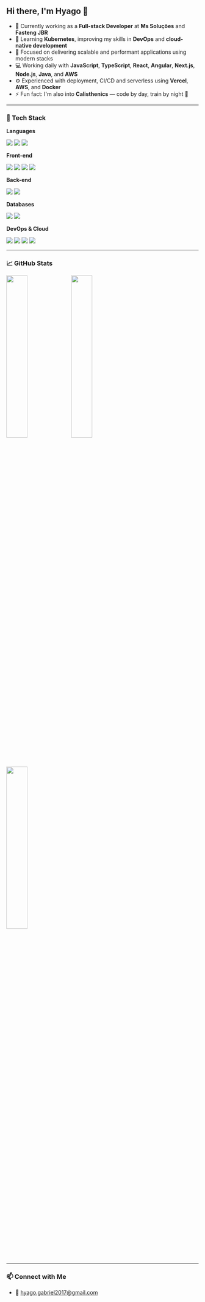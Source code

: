 ## Hi there, I'm Hyago 👋

- 🔭 Currently working as a **Full-stack Developer** at **Ms Soluções** and **Fasteng JBR**
- 🌱 Learning **Kubernetes**, improving my skills in **DevOps** and **cloud-native development**
- 🚀 Focused on delivering scalable and performant applications using modern stacks
- 💻 Working daily with **JavaScript**, **TypeScript**, **React**, **Angular**, **Next.js**, **Node.js**, **Java**, and **AWS**
- ⚙️ Experienced with deployment, CI/CD and serverless using **Vercel**, **AWS**, and **Docker**
- ⚡ Fun fact: I'm also into **Calisthenics** — code by day, train by night 💪

---

### 🚀 Tech Stack

**Languages**  
<p align="left">
  <img src="https://img.shields.io/badge/JavaScript-F7DF1E?style=flat&logo=javascript&logoColor=000" />
  <img src="https://img.shields.io/badge/TypeScript-3178C6?style=flat&logo=typescript&logoColor=fff" />
  <img src="https://img.shields.io/badge/Java-007396?style=flat&logo=java&logoColor=fff" />
</p>

**Front-end**  
<p align="left">
  <img src="https://img.shields.io/badge/React-61DAFB?style=flat&logo=react&logoColor=000" />
  <img src="https://img.shields.io/badge/Next.js-000000?style=flat&logo=next.js&logoColor=fff" />
  <img src="https://img.shields.io/badge/Angular-DD0031?style=flat&logo=angular&logoColor=fff" />
  <img src="https://img.shields.io/badge/Vite-646CFF?style=flat&logo=vite&logoColor=fff" />
</p>

**Back-end**  
<p align="left"> <img src="https://img.shields.io/badge/Node.js-339933?style=flat&logo=node.js&logoColor=fff" /> <img src="https://img.shields.io/badge/NestJS-E0234E?style=flat&logo=nestjs&logoColor=fff" /> </p>

**Databases**  
<p align="left">
  <img src="https://img.shields.io/badge/MongoDB-47A248?style=flat&logo=mongodb&logoColor=fff" />
  <img src="https://img.shields.io/badge/PostgreSQL-4169E1?style=flat&logo=postgresql&logoColor=fff" />
</p>

**DevOps & Cloud**  
<p align="left">
  <img src="https://img.shields.io/badge/AWS-232F3E?style=flat&logo=amazon-aws&logoColor=fff" />
  <img src="https://img.shields.io/badge/Kubernetes-326CE5?style=flat&logo=kubernetes&logoColor=fff" />
  <img src="https://img.shields.io/badge/Vercel-000000?style=flat&logo=vercel&logoColor=fff" />
  <img src="https://img.shields.io/badge/Docker-2496ED?style=flat&logo=docker&logoColor=fff" />
</p>

---

### 📈 GitHub Stats

<p align="left">
  <img width="33%" src="https://github-readme-stats.vercel.app/api?username=Hyaguiin&show_icons=true&theme=github_dark" />
  <img width="33%" src="https://github-readme-stats.vercel.app/api/top-langs/?username=Hyaguiin&layout=compact&theme=github_dark" />
  <img width="33%" src="https://github-readme-streak-stats.herokuapp.com/?user=Hyaguiin&theme=github-dark" />
</p>

---

### 📫 Connect with Me

- 📧 hyago.gabriel2017@gmail.com


